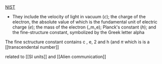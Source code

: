 [NIST](https://physics.nist.gov/cuu/Constants/introduction.html)
- They include the velocity of light in vacuum (_c_); the charge of the electron, the absolute value of which is the fundamental unit of electric charge (_e_); the mass of the electron (_m_e); Planck's constant (_h_); and the fine-structure constant, symbolized by the Greek letter alpha

The fine sctructure constant contains c , e, 2 and h (and $\pi$ which is is a [[transcendental number]] 

related to [[SI units]] and [[Alien communication]]
